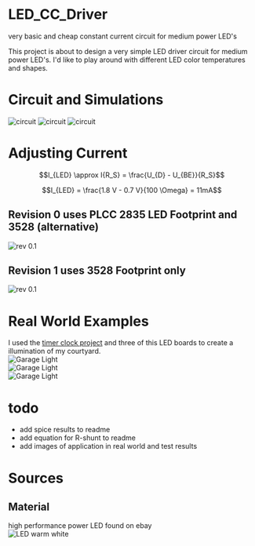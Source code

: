 # LED_CC_Driver
very basic and cheap constant current circuit for medium power LED's

This project is about to design a very simple LED driver circuit for medium power LED's. I'd like to play around with different LED color temperatures and shapes. 

# Circuit and Simulations

![circuit](./Images/SpiceResults3.png)
![circuit](./Images/SpiceResults1.png)
![circuit](./Images/SpiceResults2.png)

# Adjusting Current
```math
I_{LED} \approx I{R_S} = \frac{U_{D} - U_{BE}}{R_S}
```
```math
I_{LED} = \frac{1.8 V - 0.7 V}{100 \Omega} = 11mA
```



## Revision 0 uses PLCC 2835 LED Footprint and 3528 (alternative)
![rev 0.1](./Images/CC_LED_Driver_rev_01.png)
## Revision 1 uses 3528 Footprint only
![rev 0.1](./Images/CC_LED_Driver_rev_10.png)


# Real World Examples
I used the [timer clock project](https://github.com/LMWB/Cannelloni-al-Forno) and three of this LED boards to create a illumination of my courtyard.  
![Garage Light](Images/IMG_7542.jpg)  
![Garage Light](Images/IMG_7544.jpg)  
![Garage Light](Images/IMG_7546.jpg)  

# todo
- add spice results to readme
- add equation for R-shunt to readme
- add images of application in real world and test results

# Sources
## Material
high performance power LED found on ebay  
![LED warm white](Images/led-ebay.PNG)
